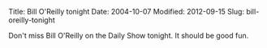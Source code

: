 Title: Bill O'Reilly tonight
Date: 2004-10-07
Modified: 2012-09-15
Slug: bill-oreilly-tonight

Don't miss Bill O'Reilly on the Daily Show tonight. It should be good fun.
